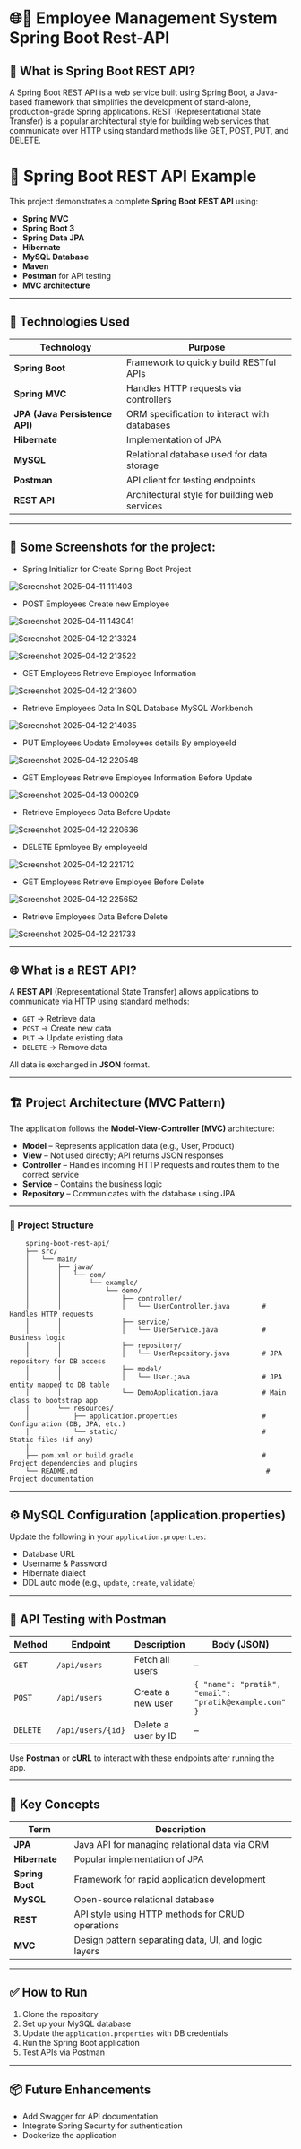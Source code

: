 # 🌐📡 Employee Management System Spring Boot Rest-API

## 🌱 What is Spring Boot REST API?
A Spring Boot REST API is a web service built using Spring Boot, a Java-based framework that simplifies the development of stand-alone, production-grade Spring applications. REST (Representational State Transfer) is a popular architectural style for building web services that communicate over HTTP using standard methods like GET, POST, PUT, and DELETE.

# 🚀 Spring Boot REST API Example

This project demonstrates a complete **Spring Boot REST API** using:

- **Spring MVC**
- **Spring Boot 3**
- **Spring Data JPA**
- **Hibernate**
- **MySQL Database**
- **Maven**
- **Postman** for API testing
- **MVC architecture**

---

## 🧰 Technologies Used

| Technology | Purpose |
|------------|---------|
| **Spring Boot** | Framework to quickly build RESTful APIs |
| **Spring MVC** | Handles HTTP requests via controllers |
| **JPA (Java Persistence API)** | ORM specification to interact with databases |
| **Hibernate** | Implementation of JPA |
| **MySQL** | Relational database used for data storage |
| **Postman** | API client for testing endpoints |
| **REST API** | Architectural style for building web services |

---

## 📸 Some Screenshots for the project:

- Spring Initializr for Create Spring Boot Project

![Screenshot 2025-04-11 111403](https://github.com/user-attachments/assets/20109092-df84-46fd-a9fc-fdaf6a8c1581)

- POST Employees Create new Employee
  
![Screenshot 2025-04-11 143041](https://github.com/user-attachments/assets/ef3b6684-a1d8-4e51-b5be-251c843a80f5)

![Screenshot 2025-04-12 213324](https://github.com/user-attachments/assets/56221baa-6f22-44d8-bc54-0f478f49efea)

![Screenshot 2025-04-12 213522](https://github.com/user-attachments/assets/d6443aa0-1ae9-4126-bd14-1eecd6342c38)

- GET Employees Retrieve Employee Information
  
![Screenshot 2025-04-12 213600](https://github.com/user-attachments/assets/14960948-7b19-4a48-b371-c37b0e4aa293)

- Retrieve Employees Data In SQL Database MySQL Workbench
  
![Screenshot 2025-04-12 214035](https://github.com/user-attachments/assets/0280d322-8131-4af1-a667-5ed1ac9cccda)

- PUT Employees Update Employees details By employeeId
  
![Screenshot 2025-04-12 220548](https://github.com/user-attachments/assets/13a74e40-2736-4fe3-8986-0f488b65c681)

- GET Employees Retrieve Employee Information Before Update

![Screenshot 2025-04-13 000209](https://github.com/user-attachments/assets/12cd5073-0197-43d3-a7ed-207cbb47e276)

- Retrieve Employees Data Before Update
  
![Screenshot 2025-04-12 220636](https://github.com/user-attachments/assets/45c26ba0-180f-4854-9fcc-1cb0933e3fed)

- DELETE Epmloyee By employeeId
  
![Screenshot 2025-04-12 221712](https://github.com/user-attachments/assets/9a505a63-1e05-4167-ae9d-5c6c9878a241)

- GET Employees Retrieve Employee Before Delete 
  
![Screenshot 2025-04-12 225652](https://github.com/user-attachments/assets/f0534110-d33b-434a-89be-8dcc2756aef9)

- Retrieve Employees Data Before Delete
  
![Screenshot 2025-04-12 221733](https://github.com/user-attachments/assets/118930b3-199e-4672-b837-6dc9b0e5b7ee)

---

## 🌐 What is a REST API?

A **REST API** (Representational State Transfer) allows applications to communicate via HTTP using standard methods:

- `GET` → Retrieve data  
- `POST` → Create new data  
- `PUT` → Update existing data  
- `DELETE` → Remove data

All data is exchanged in **JSON** format.

---

## 🏗️ Project Architecture (MVC Pattern)

The application follows the **Model-View-Controller (MVC)** architecture:

- **Model** – Represents application data (e.g., User, Product)
- **View** – Not used directly; API returns JSON responses
- **Controller** – Handles incoming HTTP requests and routes them to the correct service
- **Service** – Contains the business logic
- **Repository** – Communicates with the database using JPA

---

### 📂 Project Structure

        spring-boot-rest-api/
        ├── src/
        │   └── main/
        │       ├── java/
        │       │   └── com/
        │       │       └── example/
        │       │           └── demo/
        │       │               ├── controller/
        │       │               │   └── UserController.java        # Handles HTTP requests
        │       │               ├── service/
        │       │               │   └── UserService.java           # Business logic
        │       │               ├── repository/
        │       │               │   └── UserRepository.java        # JPA repository for DB access
        │       │               ├── model/
        │       │               │   └── User.java                  # JPA entity mapped to DB table
        │       │               └── DemoApplication.java           # Main class to bootstrap app
        │       └── resources/
        │           ├── application.properties                     # Configuration (DB, JPA, etc.)
        │           └── static/                                    # Static files (if any)
        │
        ├── pom.xml or build.gradle                                # Project dependencies and plugins
        └── README.md                                               # Project documentation


---

## ⚙️ MySQL Configuration (application.properties)

Update the following in your `application.properties`:

- Database URL
- Username & Password
- Hibernate dialect
- DDL auto mode (e.g., `update`, `create`, `validate`)

---

## 🧪 API Testing with Postman

| Method | Endpoint | Description | Body (JSON) |
|--------|----------|-------------|-------------|
| `GET` | `/api/users` | Fetch all users | – |
| `POST` | `/api/users` | Create a new user | `{ "name": "pratik", "email": "pratik@example.com" }` |
| `DELETE` | `/api/users/{id}` | Delete a user by ID | – |

Use **Postman** or **cURL** to interact with these endpoints after running the app.

---

## 📖 Key Concepts

| Term | Description |
|------|-------------|
| **JPA** | Java API for managing relational data via ORM |
| **Hibernate** | Popular implementation of JPA |
| **Spring Boot** | Framework for rapid application development |
| **MySQL** | Open-source relational database |
| **REST** | API style using HTTP methods for CRUD operations |
| **MVC** | Design pattern separating data, UI, and logic layers |

---

## ✅ How to Run

1. Clone the repository
2. Set up your MySQL database
3. Update the `application.properties` with DB credentials
4. Run the Spring Boot application
5. Test APIs via Postman

---

## 📦 Future Enhancements

- Add Swagger for API documentation
- Integrate Spring Security for authentication
- Dockerize the application
